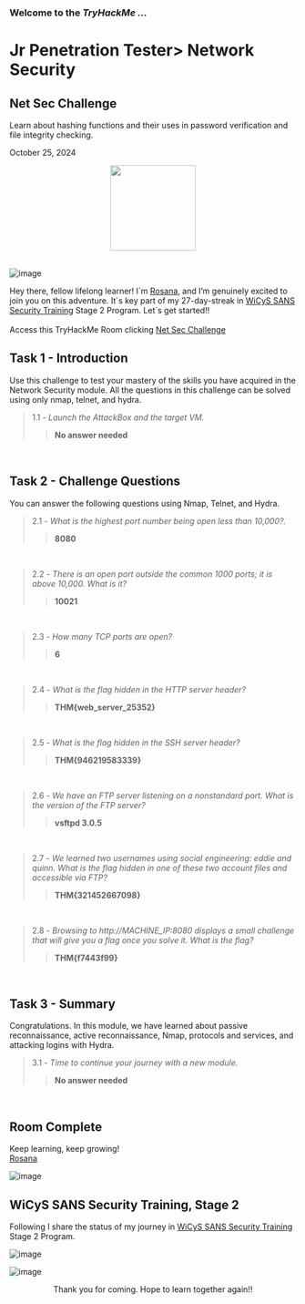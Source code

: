 <h3> Welcome to the <em>TryHackMe ...</em></h3>
<h1>Jr Penetration Tester> Network Security</h1>
<h2>Net Sec Challenge</h2>
<p>Learn about hashing functions and their uses in password verification and file integrity checking.</p>
<p>October 25, 2024<br></p>

<div style="display: flex; justify-content: center; align-items: center;">
    <img src="https://github.com/user-attachments/assets/fecea527-3b2e-480c-94cf-6edf70be0a50" width="150px" height="150px"/>
</div>
<br>

![image](https://github.com/user-attachments/assets/22ebc3a2-c860-4f5a-aa3d-d6a8fb7bab2a)

<p>Hey there, fellow lifelong learner! I´m <a href="https://www.linkedin.com/in/rosanafssantos/">Rosana</a>, and I’m genuinely excited to join you on this adventure. It´s key part of my 27-day-streak in <a href="https://www.wicys.org/benefits/security-training-scholarship/">WiCyS SANS Security Training</a> Stage 2 Program. Let´s get started!!<br><br>
Access this TryHackMe Room clicking <a href="https://tryhackme.com/r/room/netsecchallenge">Net Sec Challenge</a></p>

<h2>Task 1 - Introduction</h2>
<p>Use this challenge to test your mastery of the skills you have acquired in the Network Security module. All the questions in this challenge can be solved using only nmap, telnet, and hydra.</p>

> 1.1 - <em>Launch the AttackBox and the target VM.</em><br>
>> <strong>No answer needed</strong><br>
<p><br></p>

<h2>Task 2 - Challenge Questions</h2>
<p>You can answer the following questions using Nmap, Telnet, and Hydra.</p>

> 2.1 - <em>What is the highest port number being open less than 10,000?.</em><br>
>> <strong>8080</strong><br>
<p><br></p>

> 2.2 - <em>There is an open port outside the common 1000 ports; it is above 10,000. What is it?</em><br>
>> <strong>10021</strong><br>
<p><br></p>

> 2.3 - <em>How many TCP ports are open?</em><br>
>> <strong>6</strong><br>
<p><br></p>

> 2.4 - <em>What is the flag hidden in the HTTP server header?</em><br>
>> <strong>THM{web_server_25352}</strong><br>
<p><br></p>

> 2.5 - <em>What is the flag hidden in the SSH server header?</em><br>
>> <strong>THM{946219583339}</strong><br>
<p><br></p>

> 2.6 - <em>We have an FTP server listening on a nonstandard port. What is the version of the FTP server?</em><br>
>> <strong>vsftpd 3.0.5</strong><br>
<p><br></p>

> 2.7 - <em>We learned two usernames using social engineering: eddie and quinn. What is the flag hidden in one of these two account files and accessible via FTP?</em><br>
>> <strong>THM{321452667098}</strong><br>
<p><br></p>

> 2.8 - <em>Browsing to http://MACHINE_IP:8080 displays a small challenge that will give you a flag once you solve it. What is the flag?</em><br>
>> <strong>THM{f7443f99}</strong><br>
<p><br></p>


<h2>Task 3 - Summary</h2>
<p>Congratulations. In this module, we have learned about passive reconnaissance, active reconnaissance, Nmap, protocols and services, and attacking logins with Hydra.</p>

> 3.1 - <em>Time to continue your journey with a new module.</em><br>
>> <strong>No answer needed</strong><br>
<p><br></p>

<h2>Room Complete</h2>
<p>Keep learning, keep growing!<br>
<a href="https://www.linkedin.com/in/rosanafssantos/">Rosana</a></p>
    
![image](https://github.com/user-attachments/assets/18e7fef9-9b1a-44e2-be22-73201182501e)


<h2>WiCyS SANS Security Training, Stage 2</h2>
<p></p>Following I share the status of my journey in <a href="https://www.wicys.org/benefits/security-training-scholarship/">WiCyS SANS Security Training</a> Stage 2 Program.</p>


![image](https://github.com/user-attachments/assets/dd0ab550-ae6d-47d1-b7f0-ca1f710f89d8)

![image](https://github.com/user-attachments/assets/096672e2-b427-4fc5-b812-64071eebc6cd)


<p></p>

<p style="text-align: center;">Thank you for coming. Hope to learn together again!!</p>

